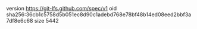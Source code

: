version https://git-lfs.github.com/spec/v1
oid sha256:36cb1c5758d5b051ec8d90c1adebd768e78bf48b14ed08eed2bbf3a7df8e6c68
size 5442
